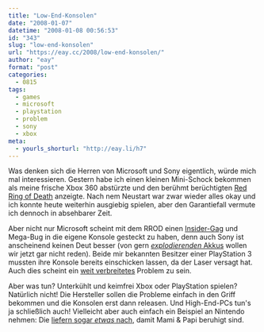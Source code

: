```yaml
---
title: "Low-End-Konsolen"
date: "2008-01-07"
datetime: "2008-01-08 00:56:53"
id: "343"
slug: "low-end-konsolen"
url: "https://eay.cc/2008/low-end-konsolen/"
author: "eay"
format: "post"
categories:
  - 0815
tags:
  - games
  - microsoft
  - playstation
  - problem
  - sony
  - xbox
meta:
  - yourls_shorturl: "http://eay.li/h7"
---
```


Was denken sich die Herren von Microsoft und Sony eigentlich, würde mich mal interessieren. Gestern habe ich einen kleinen Mini-Schock bekommen als meine frische Xbox 360 abstürzte und den berühmt berüchtigten [Red Ring of Death](http://www.splitreason.com/productdetail.php?id=468) anzeigte. Nach nem Neustart war zwar wieder alles okay und ich konnte heute weiterhin ausgiebig spielen, aber den Garantiefall vermute ich dennoch in absehbarer Zeit.

Aber nicht nur Microsoft scheint mit dem RROD einen [Insider-Gag](http://img99.imageshack.us/img99/518/rrodmk0.jpg) und Mega-Bug in die eigene Konsole gesteckt zu haben, denn auch Sony ist anscheinend keinen Deut besser (von gern [_explodierenden_ Akkus](http://youtube.com/watch?v=3ofrY3DkVOI) wollen wir jetzt gar nicht reden). Beide mir bekannten Besitzer einer PlayStation 3 mussten ihre Konsole bereits einschicken lassen, da der Laser versagt hat. Auch dies scheint ein [weit verbreitetes](http://tinyurl.com/3afhpt) Problem zu sein.

Aber was tun? Unterkühlt und keimfrei Xbox oder PlayStation spielen? Natürlich nicht! Die Hersteller sollen die Probleme einfach in den Griff bekommen und die Konsolen erst dann releasen. Und High-End-PCs tun's ja schließlich auch! Vielleicht aber auch einfach ein Beispiel an Nintendo nehmen: Die [liefern sogar _etwas_ nach](http://wii.nintendo.de/22794.html), damit Mami & Papi beruhigt sind.

